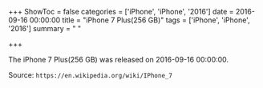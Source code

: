 +++
ShowToc = false
categories = ['iPhone', 'iPhone', '2016']
date = 2016-09-16 00:00:00
title = "iPhone 7 Plus(256 GB)"
tags = ['iPhone', 'iPhone', '2016']
summary = " "

+++

The iPhone 7 Plus(256 GB) was released on 2016-09-16 00:00:00.

Source: `https://en.wikipedia.org/wiki/IPhone_7`


